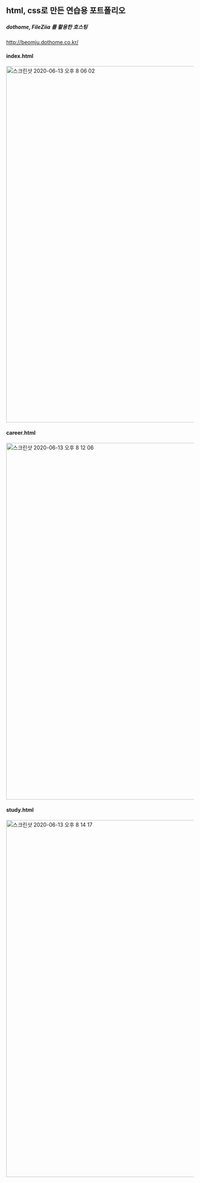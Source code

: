 ## html, css로 만든 연습용 포트폴리오



##### dothome, FileZiia 를 활용한 호스팅

http://beomju.dothome.co.kr/

#### index.html

<img width="958" alt="스크린샷 2020-06-13 오후 8 06 02" src="https://user-images.githubusercontent.com/49308628/84567128-7f9c7c80-adb1-11ea-8203-678544cabc4d.png">



#### career.html

<img width="959" alt="스크린샷 2020-06-13 오후 8 12 06" src="https://user-images.githubusercontent.com/49308628/84567216-313bad80-adb2-11ea-80b1-4f2fc8da7368.png">



#### study.html

<img width="960" alt="스크린샷 2020-06-13 오후 8 14 17" src="https://user-images.githubusercontent.com/49308628/84567271-7bbd2a00-adb2-11ea-806a-f6a392f81e4a.png">